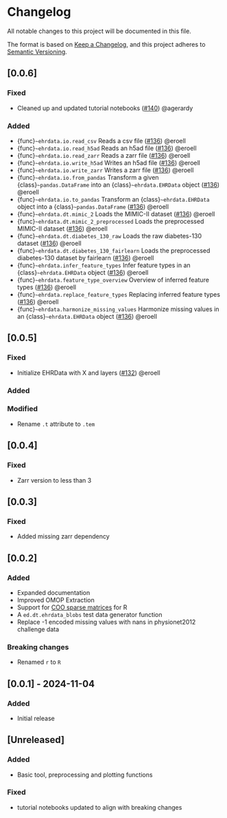 # Changelog

All notable changes to this project will be documented in this file.

The format is based on [Keep a Changelog][],
and this project adheres to [Semantic Versioning][].

[keep a changelog]: https://keepachangelog.com/en/1.0.0/
[semantic versioning]: https://semver.org/spec/v2.0.0.html

## [0.0.6]

### Fixed
- Cleaned up and updated tutorial notebooks ([#140](https://github.com/theislab/ehrdata/pull/140)) @agerardy

### Added
- {func}`~ehrdata.io.read_csv` Reads a csv file ([#136](https://github.com/theislab/ehrdata/pull/136)) @eroell
- {func}`~ehrdata.io.read_h5ad` Reads an h5ad file ([#136](https://github.com/theislab/ehrdata/pull/136)) @eroell
- {func}`~ehrdata.io.read_zarr` Reads a zarr file ([#136](https://github.com/theislab/ehrdata/pull/136)) @eroell
- {func}`~ehrdata.io.write_h5ad` Writes an h5ad file ([#136](https://github.com/theislab/ehrdata/pull/136)) @eroell
- {func}`~ehrdata.io.write_zarr` Writes a zarr file ([#136](https://github.com/theislab/ehrdata/pull/136)) @eroell
- {func}`~ehrdata.io.from_pandas` Transform a given {class}`~pandas.DataFrame` into an {class}`~ehrdata.EHRData` object ([#136](https://github.com/theislab/ehrdata/pull/136)) @eroell
- {func}`~ehrdata.io.to_pandas` Transform an {class}`~ehrdata.EHRData` object into a {class}`~pandas.DataFrame` ([#136](https://github.com/theislab/ehrdata/pull/136)) @eroell
- {func}`~ehrdata.dt.mimic_2` Loads the MIMIC-II dataset ([#136](https://github.com/theislab/ehrdata/pull/136)) @eroell
- {func}`~ehrdata.dt.mimic_2_preprocessed` Loads the preprocessed MIMIC-II dataset ([#136](https://github.com/theislab/ehrdata/pull/136)) @eroell
- {func}`~ehrdata.dt.diabetes_130_raw` Loads the raw diabetes-130 dataset ([#136](https://github.com/theislab/ehrdata/pull/136)) @eroell
- {func}`~ehrdata.dt.diabetes_130_fairlearn` Loads the preprocessed diabetes-130 dataset by fairlearn ([#136](https://github.com/theislab/ehrdata/pull/136)) @eroell
- {func}`~ehrdata.infer_feature_types` Infer feature types in an {class}`~ehrdata.EHRData` object ([#136](https://github.com/theislab/ehrdata/pull/136)) @eroell
- {func}`~ehrdata.feature_type_overview` Overview of inferred feature types ([#136](https://github.com/theislab/ehrdata/pull/136)) @eroell
- {func}`~ehrdata.replace_feature_types` Replacing inferred feature types ([#136](https://github.com/theislab/ehrdata/pull/136)) @eroell
- {func}`~ehrdata.harmonize_missing_values` Harmonize missing values in an {class}`~ehrdata.EHRData` object ([#136](https://github.com/theislab/ehrdata/pull/136)) @eroell

## [0.0.5]

### Fixed

- Initialize EHRData with X and layers ([#132](https://github.com/theislab/ehrdata/pull/132)) @eroell

### Added

### Modified

- Rename `.t` attribute to `.tem`

## [0.0.4]

### Fixed

- Zarr version to less than 3

## [0.0.3]

### Fixed

- Added missing zarr dependency

## [0.0.2]

### Added

- Expanded documentation
- Improved OMOP Extraction
- Support for [COO sparse matrices](https://github.com/pydata/sparse) for R
- A `ed.dt.ehrdata_blobs` test data generator function
- Replace -1 encoded missing values with nans in physionet2012 challenge data

### Breaking changes

- Renamed `r` to `R`

## [0.0.1] - 2024-11-04

### Added

- Initial release

## [Unreleased]

### Added

- Basic tool, preprocessing and plotting functions

### Fixed

- tutorial notebooks updated to align with breaking changes
